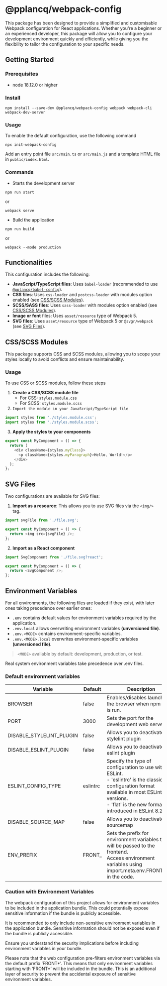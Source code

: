 # @pplancq/webpack-config

This package has been designed to provide a simplified and customisable Webpack configuration for React applications.
Whether you're a beginner or an experienced developer, this package will allow you to configure your development environment quickly and efficiently,
while giving you the flexibility to tailor the configuration to your specific needs.

## Getting Started

### Prerequisites

- node 18.12.0 or higher

### Install

```shell
npm install --save-dev @pplancq/webpack-config webpack webpack-cli webpack-dev-server
```

### Usage

To enable the default configuration, use the following command

```shell
npx init-webpack-config
```

Add an entry point file `src/main.ts` or `src/main.js` and a template HTML file in `public/index.html`.

### Commands

- Starts the development server

```shell
npm run start
```

or

```shell
webpack serve
```

- Build the application

```shell
npm run build
```

or

```shell
webpack --mode production
```

## Functionalities

This configuration includes the following:

- **JavaScript/TypeScript files**: Uses `babel-loader` (recommended to use [`@pplancq/babel-config`](https://www.npmjs.com/package/@pplancq/babel-config)).
- **CSS files**: Uses `css-loader` and `postcss-loader` with modules option enabled (see [CSS/SCSS Modules](#cssscss-modules)).
- **SCSS/SASS files**: Uses `sass-loader` with modules option enabled (see [CSS/SCSS Modules](#cssscss-modules)).
- **Image or font** files: Uses `asset/resource` type of Webpack 5.
- **SVG files**: Uses `asset/resource` type of Webpack 5 or `@svgr/webpack` (see [SVG Files](#svg-files)).

## CSS/SCSS Modules

This package supports CSS and SCSS modules, allowing you to scope your styles locally to avoid conflicts and ensure maintainability.

### Usage

To use CSS or SCSS modules, follow these steps

1. **Create a CSS/SCSS module file**
   - For CSS: `styles.module.css`
   - For SCSS: `styles.module.scss`
2. `Import the module in your JavaScript/TypeScript file`

```JavaScript
import styles from './styles.module.css';
import styles from './styles.module.scss';
```

3. **Apply the styles to your components**

```JavaScript
export const MyComponent = () => {
  return (
    <div className={styles.myClass}>
      <p className={styles.myParagraph}>Hello, World!</p>
    </div>
  );
};
```

## SVG Files

Two configurations are available for SVG files:

1. **Import as a resource**: This allows you to use SVG files via the `<img/>` tag.

```javascript
import svgFile from './file.svg';

export const MyComponent = () => {
  return <img src={svgFile} />;
};
```

2. **Import as a React component**

```javascript
import SvgComponent from './file.svg?react';

export const MyComponent = () => {
  return <SvgComponent />;
};
```

## Environment Variables

For all environments, the following files are loaded if they exist, with later ones taking precedence over earlier ones:

- `.env` contains default values for environment variables required by the application.
- `.env.local` allows overwriting environment variables **(unversioned file)**.
- `.env.<MODE>` contains environment-specific variables.
- `.env.<MODE>.local` overwrites environment-specific variables **(unversioned file)**.

> `<MODE>` available by default: development, production, or test.

Real system environment variables take precedence over .env files.

### Default environment variables

| Variable                 | Default  | Description                                                                                                                                                                                                |
| ------------------------ | -------- | ---------------------------------------------------------------------------------------------------------------------------------------------------------------------------------------------------------- |
| BROWSER                  | false    | Enables/disables launching the browser when npm start is run.                                                                                                                                              |
| PORT                     | 3000     | Sets the port for the development web server.                                                                                                                                                              |
| DISABLE_STYLELINT_PLUGIN | false    | Allows you to deactivate the stylelint plugin                                                                                                                                                              |
| DISABLE_ESLINT_PLUGIN    | false    | Allows you to deactivate the eslint plugin                                                                                                                                                                 |
| ESLINT_CONFIG_TYPE       | eslintrc | Specify the type of configuration to use with ESLint.<br/>- 'eslintrc' is the classic configuration format available in most ESLint versions.<br/> - 'flat' is the new format introduced in ESLint 8.21.0. |
| DISABLE_SOURCE_MAP       | false    | Allows you to deactivate the sourcemap                                                                                                                                                                     |
| ENV_PREFIX               | FRONT\_  | Sets the prefix for environment variables that will be passed to the frontend.<br/>Access environment variables using import.meta.env.FRONT_FOO in the code.                                               |

### Caution with Environment Variables

The webpack configuration of this project allows for environment variables to be included in the application bundle. This could potentially expose sensitive information if the bundle is publicly accessible.

It is recommended to only include non-sensitive environment variables in the application bundle. Sensitive information should not be exposed even if the bundle is publicly accessible.

Ensure you understand the security implications before including environment variables in your bundle.

Please note that the web configuration pre-filters environment variables via the default prefix ‘FRONT*’. This means that only environment variables starting with ‘FRONT*’ will be included in the bundle. This is an additional layer of security to prevent the accidental exposure of sensitive environment variables.
